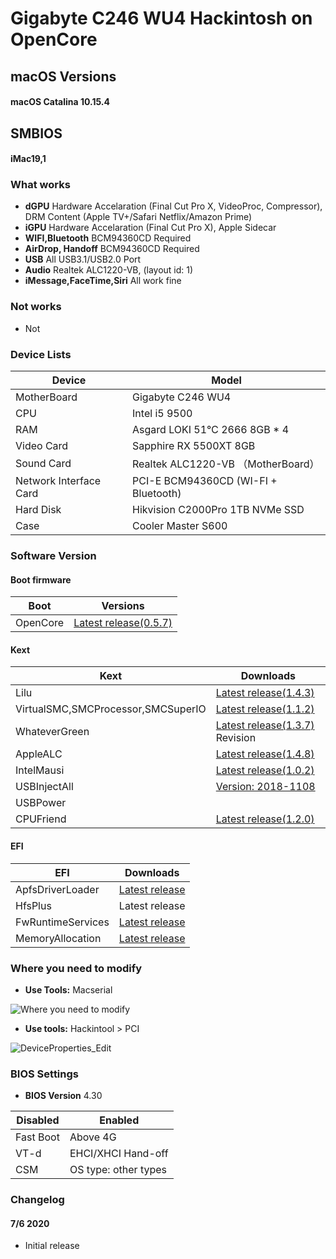 # Gigabyte C246 WU4 Hackintosh on OpenCore

## macOS Versions
#### macOS Catalina 10.15.4

## SMBIOS
#### iMac19,1

### What works
- **dGPU** Hardware Accelaration (Final Cut Pro X, VideoProc, Compressor), DRM Content (Apple TV+/Safari Netflix/Amazon Prime)
- **iGPU** Hardware Accelaration (Final Cut Pro X), Apple Sidecar
- **WIFI,Bluetooth** BCM94360CD Required
- **AirDrop, Handoff** BCM94360CD Required
- **USB** All USB3.1/USB2.0 Port
- **Audio** Realtek ALC1220-VB, (layout id: 1)
- **iMessage,FaceTime,Siri** All work fine

### Not works
- Not

### Device Lists
| Device | Model |
|----|----|
| MotherBoard | Gigabyte C246 WU4 |
| CPU | Intel i5 9500 |
| RAM | Asgard LOKI 51℃ 2666 8GB * 4 |
| Video Card | Sapphire RX 5500XT 8GB |
| Sound Card | Realtek ALC1220-VB （MotherBoard）|
| Network Interface Card | PCI-E BCM94360CD (WI-FI + Bluetooth) |
| Hard Disk | Hikvision C2000Pro 1TB NVMe SSD |
| Case | Cooler Master S600 |

### Software Version
#### Boot firmware
| Boot  | Versions |
|----|----|
| OpenCore | [Latest release(0.5.7)](https://github.com/acidanthera/OpenCorePkg) |

#### Kext
| Kext | Downloads |
|----|----|
| Lilu | [Latest release(1.4.3)](https://github.com/acidanthera/Lilu) |
| VirtualSMC,SMCProcessor,SMCSuperIO| [Latest release(1.1.2)](https://github.com/acidanthera/VirtualSMC) |
| WhateverGreen | [Latest release(1.3.7)](https://github.com/bugprogrammer/WhateverGreen) Revision |
| AppleALC | [Latest release(1.4.8)](https://github.com/acidanthera/AppleALC) |
| IntelMausi | [Latest release(1.0.2)](https://github.com/acidanthera/IntelMausi) |
| USBInjectAll | [Version: 2018-1108](https://bitbucket.org/RehabMan/os-x-usb-inject-all/downloads/?tab=downloads) |
| USBPower | |
| CPUFriend | [Latest release(1.2.0)](https://github.com/acidanthera/CPUFriend) |

#### EFI
| EFI | Downloads |
|----|----|
| ApfsDriverLoader | [Latest release](https://github.com/acidanthera/AppleSupportPkg) |
| HfsPlus | Latest release |
| FwRuntimeServices | [Latest release](https://github.com/acidanthera/AppleSupportPkg) |
| MemoryAllocation | [Latest release](https://github.com/williambj1/OpenCore-Factory/releases/tag/OpenCore-UEFI-Drivers) |


### Where you need to modify

- **Use Tools:** Macserial

![Where you need to modify](https://github.com/SeonMe/ASRock-Hackintosh-OC/raw/master/Images/config_edit.png)

- **Use tools:** Hackintool > PCI

![DeviceProperties_Edit](https://github.com/SeonMe/ASRock-Hackintosh-OC/raw/master/Images/DeviceProperties_Edit.png)

### BIOS Settings
- **BIOS Version** 4.30

| Disabled | Enabled |
|----|----|
| Fast Boot | Above 4G |
| VT-d | EHCI/XHCI Hand-off |
| CSM | OS type: other types |
### Changelog

#### 7/6 2020
* Initial release
